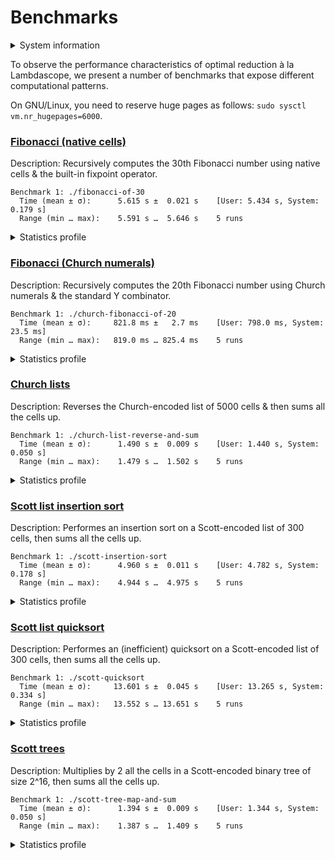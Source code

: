 # Benchmarks

<details>
<summary>System information</summary>

```
                          ./+o+-       etiams@etiams
                  yyyyy- -yyyyyy+      OS: Ubuntu 24.04 noble
               ://+//////-yyyyyyo      Kernel: x86_64 Linux 6.8.0-60-generic
           .++ .:/++++++/-.+sss/`      Uptime: 16m
         .:++o:  /++++++++/:--:/-      Packages: 2799
        o:+o+:++.`..```.-/oo+++++/     Shell: bash 5.2.21
       .:+o:+o/.          `+sssoo+/    Resolution: 3840x2400
  .++/+:+oo+o:`             /sssooo.   DE: GNOME 46.7
 /+++//+:`oo+o               /::--:.   WM: Mutter
 \+/+o+++`o++o               ++////.   WM Theme: Adwaita
  .++.o+++oo+:`             /dddhhh.   GTK Theme: Yaru-red [GTK2/3]
       .+.o+oo:.          `oddhhhh+    Icon Theme: Yaru-red
        \+.++o+o``-````.:ohdhhhhh+     Font: Ubuntu Sans Bold 11 @wght=700
         `:o+++ `ohhhhhhhhyo++os:      Disk: 389G / 484G (85%)
           .o:`.syhhhhhhh/.oo++o`      CPU: AMD Ryzen 9 5900HX with Radeon Graphics @ 16x 4.68GHz
               /osyyyyyyo++ooo+++/     GPU: AMD/ATI Cezanne [Radeon Vega Series / Radeon Vega Mobile Series]
                   ````` +oo+++o\:     RAM: 5849MiB / 15388MiB
                          `oo++.
```

</details>

To observe the performance characteristics of optimal reduction à la Lambdascope, we present a number of benchmarks that expose different computational patterns.

On GNU/Linux, you need to reserve huge pages as follows: `sudo sysctl vm.nr_hugepages=6000`.

### [Fibonacci (native cells)](benchmarks/fibonacci-of-30.c)

Description: Recursively computes the 30th Fibonacci number using native cells & the built-in fixpoint operator.

```
Benchmark 1: ./fibonacci-of-30
  Time (mean ± σ):      5.615 s ±  0.021 s    [User: 5.434 s, System: 0.179 s]
  Range (min … max):    5.591 s …  5.646 s    5 runs
```

<details>
<summary>Statistics profile</summary>

```
Annihilation interactions: 14098276
Commutation interactions: 97856051
Beta interactions: 4
Native function calls: 12948453
If-then-elses: 4870845
Total interactions: 129773629
Delimiter mergings: 1346268
```

</details>

### [Fibonacci (Church numerals)](benchmarks/church-fibonacci-of-20.c)

Description: Recursively computes the 20th Fibonacci number using Church numerals & the standard Y combinator.

```
Benchmark 1: ./church-fibonacci-of-20
  Time (mean ± σ):     821.8 ms ±   2.7 ms    [User: 798.0 ms, System: 23.5 ms]
  Range (min … max):   819.0 ms … 825.4 ms    5 runs
```

<details>
<summary>Statistics profile</summary>

```
Annihilation interactions: 7604496
Commutation interactions: 40075122
Beta interactions: 515068
Native function calls: 0
If-then-elses: 0
Total interactions: 48194686
Delimiter mergings: 1844878
```

</details>

### [Church lists](benchmarks/church-list-reverse-and-sum.c)

Description: Reverses the Church-encoded list of 5000 cells & then sums all the cells up.

```
Benchmark 1: ./church-list-reverse-and-sum
  Time (mean ± σ):      1.490 s ±  0.009 s    [User: 1.440 s, System: 0.050 s]
  Range (min … max):    1.479 s …  1.502 s    5 runs
```

<details>
<summary>Statistics profile</summary>

```
Annihilation interactions: 12572493
Commutation interactions: 100150018
Beta interactions: 45004
Native function calls: 10000
If-then-elses: 0
Total interactions: 112777515
Delimiter mergings: 35014
```

</details>

### [Scott list insertion sort](benchmarks/scott-insertion-sort.c)

Description: Performes an insertion sort on a Scott-encoded list of 300 cells, then sums all the cells up.

```
Benchmark 1: ./scott-insertion-sort
  Time (mean ± σ):      4.960 s ±  0.011 s    [User: 4.782 s, System: 0.178 s]
  Range (min … max):    4.944 s …  4.975 s    5 runs
```

<details>
<summary>Statistics profile</summary>

```
Annihilation interactions: 46264000
Commutation interactions: 230929199
Beta interactions: 182717
Native function calls: 90300
If-then-elses: 44850
Total interactions: 277511066
Delimiter mergings: 13960660
```

</details>

### [Scott list quicksort](benchmarks/scott-quicksort.c)

Description: Performes an (inefficient) quicksort on a Scott-encoded list of 300 cells, then sums all the cells up.

```
Benchmark 1: ./scott-quicksort
  Time (mean ± σ):     13.601 s ±  0.045 s    [User: 13.265 s, System: 0.334 s]
  Range (min … max):   13.552 s … 13.651 s    5 runs
```

<details>
<summary>Statistics profile</summary>

```
Annihilation interactions: 103001358
Commutation interactions: 787926524
Beta interactions: 543927
Native function calls: 180000
If-then-elses: 89700
Total interactions: 891741509
Delimiter mergings: 123633916
```

</details>

### [Scott trees](benchmarks/scott-tree-map-and-sum.c)

Description: Multiplies by 2 all the cells in a Scott-encoded binary tree of size 2^16, then sums all the cells up.

```
Benchmark 1: ./scott-tree-map-and-sum
  Time (mean ± σ):      1.394 s ±  0.009 s    [User: 1.344 s, System: 0.050 s]
  Range (min … max):    1.387 s …  1.409 s    5 runs
```

<details>
<summary>Statistics profile</summary>

```
Annihilation interactions: 11861843
Commutation interactions: 55262990
Beta interactions: 1048579
Native function calls: 262142
If-then-elses: 0
Total interactions: 68435554
Delimiter mergings: 2031616
```

</details>
